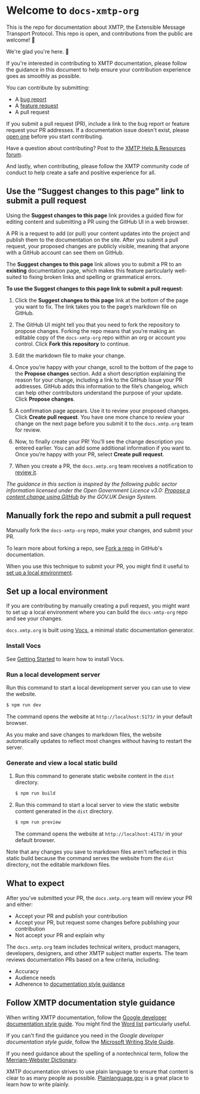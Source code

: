 # Welcome to `docs-xmtp-org`

This is the repo for documentation about XMTP, the Extensible Message Transport Protocol. This repo is open, and contributions from the public are welcome! 🫶

We're glad you're here. 👋

If you're interested in contributing to XMTP documentation, please follow the guidance in this document to help ensure your contribution experience goes as smoothly as possible.

You can contribute by submitting:

- A [bug report](https://github.com/xmtp/docs-xmtp-org/issues/new?assignees=jhaaaa&labels=bug%2C+documentation&projects=&template=bug_report.md&title=)
- A [feature request](https://github.com/xmtp/docs-xmtp-org/issues/new?assignees=jhaaaa&labels=documentation%2C+enhancement&projects=&template=feature_request.md&title=)
- A pull request

If you submit a pull request (PR), include a link to the bug report or feature request your PR addresses. If a documentation issue doesn't exist, please [open one](https://github.com/xmtp/docs-xmtp-org/issues) before you start contributing.

Have a question about contributing? Post to the [XMTP Help & Resources forum](https://community.xmtp.org/c/help/9).

And lastly, when contributing, please follow the XMTP community code of conduct to help create a safe and positive experience for all.

## Use the “Suggest changes to this page” link to submit a pull request

Using the **Suggest changes to this page** link provides a guided flow for editing content and submitting a PR using the GitHub UI in a web browser.

A PR is a request to add (or pull) your content updates into the project and publish them to the documentation on the site. After you submit a pull request, your proposed changes are publicly visible, meaning that anyone with a GitHub account can see them on GitHub.

The **Suggest changes to this page** link allows you to submit a PR to an **existing** documentation page, which makes this feature particularly well-suited to fixing broken links and spelling or grammatical errors.

**To use the Suggest changes to this page link to submit a pull request:**

1. Click the **Suggest changes to this page** link at the bottom of the page you want to fix. The link takes you to the page’s markdown file on GitHub.

2. The GitHub UI might tell you that you need to fork the repository to propose changes. Forking the repo means that you’re making an editable copy of the `docs-xmtp-org` repo within an org or account you control. Click **Fork this repository** to continue.

3. Edit the markdown file to make your change.

4. Once you’re happy with your change, scroll to the bottom of the page to the **Propose changes** section. Add a short description explaining the reason for your change, including a link to the GitHub Issue your PR addresses. GitHub adds this information to the file’s changelog, which can help other contributors understand the purpose of your update. Click **Propose changes**.

5. A confirmation page appears. Use it to review your proposed changes. Click **Create pull request**. You have one more chance to review your change on the next page before you submit it to the `docs.xmtp.org` team for review.

6. Now, to finally create your PR! You’ll see the change description you entered earlier. You can add some additional information if you want to. Once you’re happy with your PR, select **Create pull request**.

7. When you create a PR, the `docs.xmtp.org` team receives a notification to [review it](#what-to-expect).

_The guidance in this section is inspired by the following public sector information licensed under the Open Government Licence v3.0: [Propose a content change using GitHub](https://design-system.service.gov.uk/community/propose-a-content-change-using-github/) by the GOV.UK Design System._

## Manually fork the repo and submit a pull request

Manually fork the `docs-xmtp-org` repo, make your changes, and submit your PR.

To learn more about forking a repo, see [Fork a repo](https://docs.github.com/en/get-started/quickstart/fork-a-repo) in GitHub's documentation.

When you use this technique to submit your PR, you might find it useful to [set up a local environment](#set-up-a-local-environment).

## Set up a local environment

If you are contributing by manually creating a pull request, you might want to set up a local environment where you can build the `docs-xmtp-org` repo and see your changes.

`docs.xmtp.org` is built using [Vocs](https://vocs.dev/), a minimal static documentation generator.

### Install Vocs

See [Getting Started](https://vocs.dev/docs) to learn how to install Vocs.

### Run a local development server

Run this command to start a local development server you can use to view the website.

```bash
$ npm run dev
```

The command opens the website at `http://localhost:5173/` in your default browser.

As you make and save changes to markdown files, the website automatically updates to reflect most changes without having to restart the server.

### Generate and view a local static build

1. Run this command to generate static website content in the `dist` directory.

   ```bash
   $ npm run build
   ```

2. Run this command to start a local server to view the static website content generated in the `dist` directory.

   ```bash
   $ npm run preview
   ```

   The command opens the website at `http://localhost:4173/` in your default browser.

Note that any changes you save to markdown files aren't reflected in this static build because the command serves the website from the `dist` directory, not the editable markdown files.

## What to expect

After you've submitted your PR, the `docs.xmtp.org` team will review your PR and either:

- Accept your PR and publish your contribution
- Accept your PR, but request some changes before publishing your contribution
- Not accept your PR and explain why

The `docs.xmtp.org` team includes technical writers, product managers, developers, designers, and other XMTP subject matter experts. The team reviews documentation PRs based on a few criteria, including:

- Accuracy
- Audience needs
- Adherence to [documentation style guidance](#documentation-style-guidance)

## Follow XMTP documentation style guidance

When writing XMTP documentation, follow the [Google developer documentation style guide](https://developers.google.com/style). You might find the [Word list](https://developers.google.com/style/word-list#word-list) particularly useful.

If you can't find the guidance you need in the _Google developer documentation style guide_, follow the [Microsoft Writing Style Guide](https://docs.microsoft.com/en-us/style-guide/welcome/).

If you need guidance about the spelling of a nontechnical term, follow the [Merriam-Webster Dictionary](https://www.merriam-webster.com/).

XMTP documentation strives to use plain language to ensure that content is clear to as many people as possible. [Plainlanguage.gov](https://www.plainlanguage.gov/) is a great place to learn how to write plainly.
